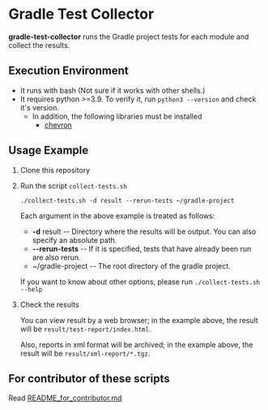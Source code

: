 # Gradle Test Collector

**gradle-test-collector** runs the Gradle project tests for each module and collect the results.


## Execution Environment

- It runs with bash (Not sure if it works with other shells.)
- It requires python >=3.9. To verify it, run `python3 --version` and check it's version.
  - In addition, the following libraries must be installed
    - [chevron](https://pypi.org/project/chevron/)


## Usage Example

1. Clone this repository

1. Run the script `collect-tests.sh`

    ```shell
    ./collect-tests.sh -d result --rerun-tests ~/gradle-project
    ```

    Each argument in the above example is treated as follows:
    - **-d** result -- Directory where the results will be output. You can also specify an absolute path.
    - **--rerun-tests** -- If it is specified, tests that have already been run are also rerun.
    - ~/gradle-project -- The root directory of the gradle project.

    If you want to know about other options, please run `./collect-tests.sh --help`

1. Check the results

    You can view result by a web browser; in the example above, the result will be `result/test-report/index.html`.

    Also, reports in xml format will be archived; in the example above, the result will be `result/xml-report/*.tgz`.


## For contributor of these scripts

Read [README_for_contributor.md](./README_for_contributor.md)